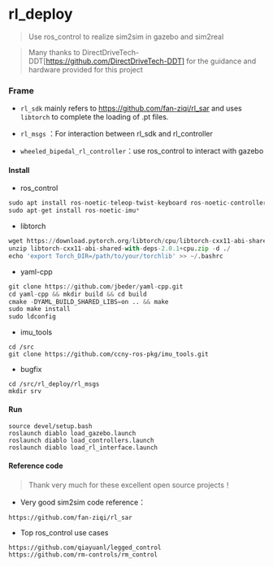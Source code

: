 # rl_deploy
> Use ros_control to realize sim2sim in gazebo and sim2real

>Many thanks to DirectDriveTech-DDT[https://github.com/DirectDriveTech-DDT]  for the guidance and hardware provided for this project

### Frame

- `rl_sdk` mainly refers to https://github.com/fan-ziqi/rl_sar and uses `libtorch` to complete the loading of .pt files.

- `rl_msgs` ：For interaction between rl_sdk and rl_controller
-  `wheeled_bipedal_rl_controller`：use ros_control to interact with gazebo



#### Install

- ros_control

```python
sudo apt install ros-noetic-teleop-twist-keyboard ros-noetic-controller-interface  ros-noetic-gazebo-ros-control ros-noetic-joint-state-controller ros-noetic-effort-controllers ros-noetic-joint-trajectory-controller
sudo apt-get install ros-noetic-imu*
```

- libtorch

```python
wget https://download.pytorch.org/libtorch/cpu/libtorch-cxx11-abi-shared-with-deps-2.0.1%2Bcpu.zip
unzip libtorch-cxx11-abi-shared-with-deps-2.0.1+cpu.zip -d ./
echo 'export Torch_DIR=/path/to/your/torchlib' >> ~/.bashrc
```

- yaml-cpp

```python
git clone https://github.com/jbeder/yaml-cpp.git
cd yaml-cpp && mkdir build && cd build
cmake -DYAML_BUILD_SHARED_LIBS=on .. && make
sudo make install
sudo ldconfig
```
- imu_tools

```
cd /src
git clone https://github.com/ccny-ros-pkg/imu_tools.git
```

- bugfix

```
cd /src/rl_deploy/rl_msgs
mkdir srv
```

#### Run

```
source devel/setup.bash
roslaunch diablo load_gazebo.launch
roslaunch diablo load_controllers.launch
roslaunch diablo load_rl_interface.launch
```

#### Reference code
> Thank very much for these excellent open source projects！

- Very good sim2sim code reference：
```
https://github.com/fan-ziqi/rl_sar
```
- Top ros_control use cases
```aiignore
https://github.com/qiayuanl/legged_control
https://github.com/rm-controls/rm_control
```